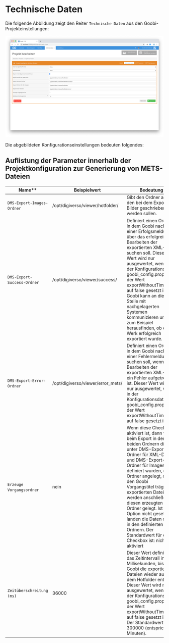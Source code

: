 # Technische Daten

Die folgende Abbildung zeigt den Reiter `Technische Daten` aus den Goobi- Projekteinstellungen:

![Technische Daten der Projektkonfiguration](screen_de.png)

Die abgebildeten Konfigurationseinstellungen bedeuten folgendes:

## Auflistung der Parameter innerhalb der Projektkonfiguration zur Generierung von METS-Dateien

| Name**                      |  **Beispielwert**                   |  **Bedeutung**                                                                                                                                                                                                                                                                                                                                                                                                                                                   |
| ----------------------------- | ----------------------------------- | ---------------------------------------------------------------------------------------------------------------------------------------------------------------------------------------------------------------------------------------------------------------------------------------------------------------------------------------------------------------------------------------------------------------------------------------------------------------- |
| `DMS-Export-Images-Ordner`    | /opt/digiverso/viewer/hotfolder/    | Gibt den Ordner an, in den bei dem Export die Bilder geschrieben werden sollen.                                                                                                                                                                                                                                                                                                                                                                                  |
| `DMS-Export-Success-Ordner`   | /opt/digiverso/viewer/success/      | Definiert einen Ordner, in dem Goobi nach einer Erfolgsmeldung über das erfolgreiche Bearbeiten der exportierten XML-Datei suchen soll. Dieser Wert wird nur ausgewertet, wenn in der Konfigurationsdatei goobi_config.properties der Wert exportWithoutTimeLimit auf false gesetzt ist. Goobi kann an dieser Stelle mit nachgelagerten Systemen kommunizieren und so zum Beispiel herausfinden, ob ein Werk erfolgreich exportiert wurde.                      |
| `DMS-Export-Error-Ordner`     | /opt/digiverso/viewer/error_mets/  | Definiert einen Ordner, in dem Goobi nach einer Fehlermeldung suchen soll, wenn beim Bearbeiten der exportierten XML-Datei ein Fehler aufgetreten ist. Dieser Wert wird nur ausgewertet, wenn in der Konfigurationsdatei goobi_config.properties der Wert exportWithoutTimeLimit auf false gesetzt ist.                                                                                                                                                         |
| `Erzeuge Vorgangsordner`      | nein                                | Wenn diese Checkbox aktiviert ist, dann wird beim Export in den beiden Ordnern die unter DMS-Export-Ordner für XML-Datei und DMS-Export-Ordner für Images definiert wurden, ein Ordner angelegt, der den Goobi Vorgangstitel trägt. Die exportierten Dateien werden anschließend in diesen erzeugten Ordner gelegt. Ist diese Option nicht gesetzt, landen die Daten direkt in den definierten Ordnern. Der Standardwert für diese Checkbox ist: nicht aktiviert |
| `Zeitüberschreitung (ms)`     | 36000                               | Dieser Wert definiert das Zeitintervall in Millisekunden, bis Goobi die exportierten Dateien wieder aus dem Hotfolder entfernt. Dieser Wert wird nur ausgewertet, wenn in der Konfigurationsdatei goobi_config.properties der Wert exportWithoutTimeLimit auf false gesetzt ist. Der Standardwert ist 300000 (entspricht 5 Minuten).                                                                                                                            |